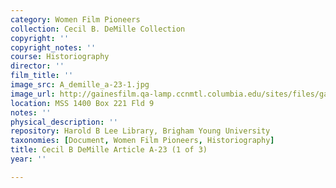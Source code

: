 ```yaml
---
category: Women Film Pioneers
collection: Cecil B. DeMille Collection
copyright: ''
copyright_notes: ''
course: Historiography
director: ''
film_title: ''
image_src: A_demille_a-23-1.jpg
image_url: http://gainesfilm.qa-lamp.ccnmtl.columbia.edu/sites/files/gainesfilm/images/A_demille_a-23-1.jpg
location: MSS 1400 Box 221 Fld 9
notes: ''
physical_description: ''
repository: Harold B Lee Library, Brigham Young University
taxonomies: [Document, Women Film Pioneers, Historiography]
title: Cecil B DeMille Article A-23 (1 of 3)
year: ''

---
```

